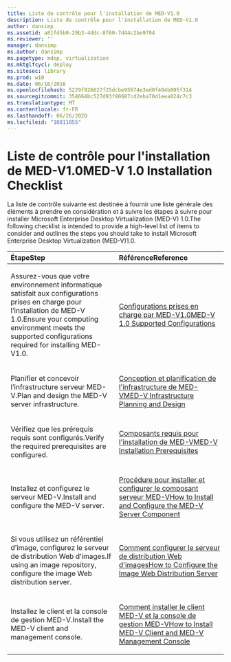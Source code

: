 ```yaml
---
title: Liste de contrôle pour l'installation de MED-V1.0
description: Liste de contrôle pour l'installation de MED-V1.0
author: dansimp
ms.assetid: a81fd5b0-29b3-4ddc-8f60-7d44c2be9794
ms.reviewer: ''
manager: dansimp
ms.author: dansimp
ms.pagetype: mdop, virtualization
ms.mktglfcycl: deploy
ms.sitesec: library
ms.prod: w10
ms.date: 06/16/2016
ms.openlocfilehash: 5229f826627f25dcbe95674e3ed0f404b805f314
ms.sourcegitcommit: 354664bc527d93f80687cd2eba70d1eea024c7c3
ms.translationtype: MT
ms.contentlocale: fr-FR
ms.lasthandoff: 06/26/2020
ms.locfileid: "10811855"
---
```

# <span data-ttu-id="dcb44-103">Liste de contrôle pour l'installation de MED-V1.0</span><span class="sxs-lookup"><span data-stu-id="dcb44-103">MED-V 1.0 Installation Checklist</span></span>


<span data-ttu-id="dcb44-104">La liste de contrôle suivante est destinée à fournir une liste générale des éléments à prendre en considération et à suivre les étapes à suivre pour installer Microsoft Enterprise Desktop Virtualization (MED-V) 1.0.</span><span class="sxs-lookup"><span data-stu-id="dcb44-104">The following checklist is intended to provide a high-level list of items to consider and outlines the steps you should take to install Microsoft Enterprise Desktop Virtualization (MED-V)1.0.</span></span>

<table>
<colgroup>
<col width="50%" />
<col width="50%" />
</colgroup>
<thead>
<tr class="header">
<th align="left"><span data-ttu-id="dcb44-105">Étape</span><span class="sxs-lookup"><span data-stu-id="dcb44-105">Step</span></span></th>
<th align="left"><span data-ttu-id="dcb44-106">Référence</span><span class="sxs-lookup"><span data-stu-id="dcb44-106">Reference</span></span></th>
</tr>
</thead>
<tbody>
<tr class="odd">
<td align="left"><p><span data-ttu-id="dcb44-107">Assurez-vous que votre environnement informatique satisfait aux configurations prises en charge pour l’installation de MED-V 1.0.</span><span class="sxs-lookup"><span data-stu-id="dcb44-107">Ensure your computing environment meets the supported configurations required for installing MED-V1.0.</span></span></p></td>
<td align="left"><p><a href="med-v-10-supported-configurationsmedv-10.md" data-raw-source="[MED-V 1.0 Supported Configurations](med-v-10-supported-configurationsmedv-10.md)"><span data-ttu-id="dcb44-108">Configurations prises en charge par MED-V1.0</span><span class="sxs-lookup"><span data-stu-id="dcb44-108">MED-V 1.0 Supported Configurations</span></span></a></p></td>
</tr>
<tr class="even">
<td align="left"><p><span data-ttu-id="dcb44-109">Planifier et concevoir l’infrastructure serveur MED-V.</span><span class="sxs-lookup"><span data-stu-id="dcb44-109">Plan and design the MED-V server infrastructure.</span></span></p></td>
<td align="left"><p><a href="med-v-infrastructure-planning-and-design.md" data-raw-source="[MED-V Infrastructure Planning and Design](med-v-infrastructure-planning-and-design.md)"><span data-ttu-id="dcb44-110">Conception et planification de l'infrastructure de MED-V</span><span class="sxs-lookup"><span data-stu-id="dcb44-110">MED-V Infrastructure Planning and Design</span></span></a></p></td>
</tr>
<tr class="odd">
<td align="left"><p><span data-ttu-id="dcb44-111">Vérifiez que les prérequis requis sont configurés.</span><span class="sxs-lookup"><span data-stu-id="dcb44-111">Verify the required prerequisites are configured.</span></span></p></td>
<td align="left"><p><a href="med-v-installation-prerequisites.md" data-raw-source="[MED-V Installation Prerequisites](med-v-installation-prerequisites.md)"><span data-ttu-id="dcb44-112">Composants requis pour l'installation de MED-V</span><span class="sxs-lookup"><span data-stu-id="dcb44-112">MED-V Installation Prerequisites</span></span></a></p></td>
</tr>
<tr class="even">
<td align="left"><p><span data-ttu-id="dcb44-113">Installez et configurez le serveur MED-V.</span><span class="sxs-lookup"><span data-stu-id="dcb44-113">Install and configure the MED-V server.</span></span></p></td>
<td align="left"><p><a href="how-to-install-and-configure-the-med-v-server-component.md" data-raw-source="[How to Install and Configure the MED-V Server Component](how-to-install-and-configure-the-med-v-server-component.md)"><span data-ttu-id="dcb44-114">Procédure pour installer et configurer le composant serveur MED-V</span><span class="sxs-lookup"><span data-stu-id="dcb44-114">How to Install and Configure the MED-V Server Component</span></span></a></p></td>
</tr>
<tr class="odd">
<td align="left"><p><span data-ttu-id="dcb44-115">Si vous utilisez un référentiel d’image, configurez le serveur de distribution Web d’images.</span><span class="sxs-lookup"><span data-stu-id="dcb44-115">If using an image repository, configure the image Web distribution server.</span></span></p></td>
<td align="left"><p><a href="how-to-configure-the-image-web-distribution-server.md" data-raw-source="[How to Configure the Image Web Distribution Server](how-to-configure-the-image-web-distribution-server.md)"><span data-ttu-id="dcb44-116">Comment configurer le serveur de distribution Web d'images</span><span class="sxs-lookup"><span data-stu-id="dcb44-116">How to Configure the Image Web Distribution Server</span></span></a></p></td>
</tr>
<tr class="even">
<td align="left"><p><span data-ttu-id="dcb44-117">Installez le client et la console de gestion MED-V.</span><span class="sxs-lookup"><span data-stu-id="dcb44-117">Install the MED-V client and management console.</span></span></p></td>
<td align="left"><p><a href="how-to-install-med-v-client-and-med-v-management-console.md" data-raw-source="[How to Install MED-V Client and MED-V Management Console](how-to-install-med-v-client-and-med-v-management-console.md)"><span data-ttu-id="dcb44-118">Comment installer le client MED-V et la console de gestion MED-V</span><span class="sxs-lookup"><span data-stu-id="dcb44-118">How to Install MED-V Client and MED-V Management Console</span></span></a></p></td>
</tr>
</tbody>
</table>

 

 

 






